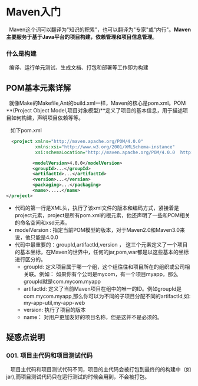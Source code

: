 # Maven入门
&nbsp;&nbsp;Maven这个词可以翻译为"知识的积累"，也可以翻译为"专家"或"内行"。**Maven主要服务于基于Java平台的项目构建，依赖管理和项目信息管理**。
### 什么是构建
&nbsp;&nbsp;编译、运行单元测试、生成文档、打包和部署等工作即为构建
## POM基本元素详解
&nbsp;&nbsp;就像Make的Makefile,Ant的build.xml一样，Maven的核心是pom.xml。POM **(Project Object Model,项目对象模型)**定义了项目的基本信息，用于描述项目如何构建，声明项目依赖等等。

&nbsp;&nbsp; 如下pom.xml
  ```xml
    <project xmlns="http://maven.apache.org/POM/4.0.0" 
             xmlns:xsi="http://www.w3.org/2001/XMLSchema-instance"  
             xsi:schemaLocation="http://maven.apache.org/POM/4.0.0  http://maven.apache.org/xsd/maven-4.0.0.xsd">

            <modelVersion>4.0.0</modelVersion>
            <groupId>...</groupId>
            <artifactId>...</artifactId>
            <version>...</version>
            <packaging>...</packaging>
            <name>.....</name>
</project> 
  ```
  - 代码的第一行是XML头，执行了该xml文件的版本和编码方式，紧接着是project元素，project是所有pom.xml的根元素，他还声明了一些和POM相关的命名空间和xsd元素。
  - modelVersion : 指定当前POM模型的版本，对于Maven2.0和Maven3.0来说，他只能是4.0.0
  - 代码中最重要的：groupId,artifactId,version ， 这三个元素定义了一个项目的基本坐标，在Maven的世界中，任何的jar,pom,war都是以这些基本的坐标进行区分的。
      + groupId: 定义项目属于哪一个组，这个组往往和项目所在的组织或公司相关联。例如： 如果你有个公司是mycom，有一个项目myapp，那么groupId就是com.mycom.myapp
      + artifactId: 定义了当前Maven项目在组中的唯一的ID。例如groupId是com.mycom.myapp,那么你可以为不同的子项目分配不同的artifactId,如:  my-app-util,my-app-web
      + version: 执行了项目的版本
      + name： 对用户更加友好的项目名称，但是这并不是必须的。
## 疑惑点说明
### 001. 项目主代码和项目测试代码
&nbsp;&nbsp; 项目主代码和项目测试代码不同，项目的主代码会被打包到最终的的构建中（如jar),而项目测试代码只在运行测试的时候会用到，不会被打包。
